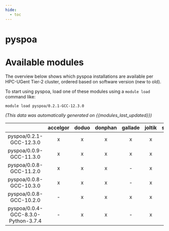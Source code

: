 ```yaml
---
hide:
  - toc
---
```


pyspoa
======

# Available modules


The overview below shows which pyspoa installations are available per HPC-UGent Tier-2 cluster, ordered based on software version (new to old).

To start using pyspoa, load one of these modules using a `module load` command like:

```shell
module load pyspoa/0.2.1-GCC-12.3.0
```

*(This data was automatically generated on {{modules_last_updated}})*  

| |accelgor|doduo|donphan|gallade|joltik|shinx|skitty|
| :---: | :---: | :---: | :---: | :---: | :---: | :---: | :---: |
|pyspoa/0.2.1-GCC-12.3.0|x|x|x|x|x|x|x|
|pyspoa/0.0.9-GCC-11.3.0|x|x|x|x|x|-|-|
|pyspoa/0.0.8-GCC-11.2.0|x|x|x|-|x|-|-|
|pyspoa/0.0.8-GCC-10.3.0|x|x|x|-|x|-|-|
|pyspoa/0.0.8-GCC-10.2.0|-|x|x|x|x|-|-|
|pyspoa/0.0.4-GCC-8.3.0-Python-3.7.4|-|x|x|-|x|-|-|
